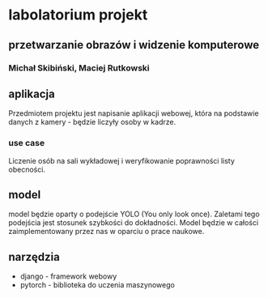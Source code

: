 # labolatorium projekt
## przetwarzanie obrazów i widzenie komputerowe
### Michał Skibiński, Maciej Rutkowski

## aplikacja
Przedmiotem projektu jest napisanie aplikacji webowej, która na podstawie danych z kamery - będzie liczyły osoby w kadrze.
### use case
Liczenie osób na sali wykładowej i weryfikowanie poprawności listy obecności.

## model 
model będzie oparty o podejście YOLO (You only look once).
Zaletami tego podejścia jest stosunek szybkości do dokładności.
Model będzie w całości zaimplementowany przez nas w oparciu o prace naukowe.
## narzędzia
- django - framework webowy
- pytorch - biblioteka do uczenia maszynowego
